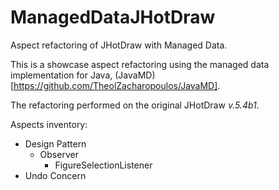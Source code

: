 # ManagedDataJHotDraw
Aspect refactoring of JHotDraw with Managed Data.

This is a showcase aspect refactoring using the managed data implementation for Java, (JavaMD)[https://github.com/TheolZacharopoulos/JavaMD].

The refactoring performed on the original JHotDraw *v.5.4b1*.

Aspects inventory:
- Design Pattern
  - Observer
    - FigureSelectionListener
- Undo Concern
